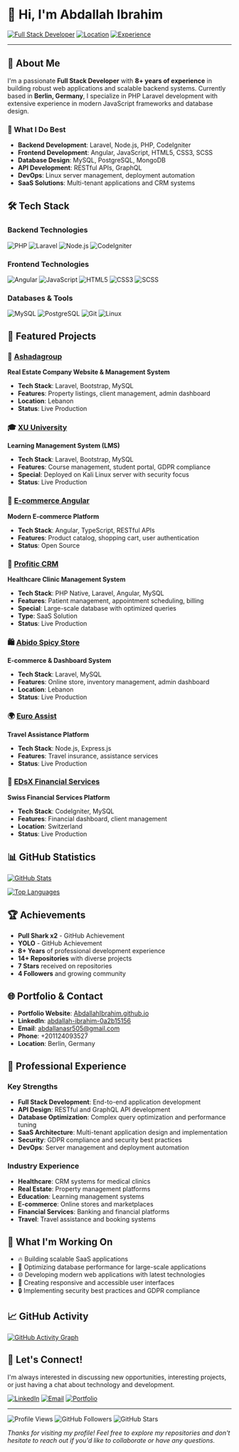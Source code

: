 # 👋 Hi, I'm Abdallah Ibrahim

[![Full Stack Developer](https://img.shields.io/badge/Full%20Stack%20Developer-PHP%20%7C%20Laravel%20%7C%20Node.js-blue?style=for-the-badge&logo=php&logoColor=white)](https://github.com/M45CJ3J)
[![Location](https://img.shields.io/badge/Location-Berlin%2C%20Germany-green?style=for-the-badge&logo=location&logoColor=white)](https://github.com/M45CJ3J)
[![Experience](https://img.shields.io/badge/Experience-8%2B%20Years-orange?style=for-the-badge&logo=experience&logoColor=white)](https://github.com/M45CJ3J)

---

## 🚀 About Me

I'm a passionate **Full Stack Developer** with **8+ years of experience** in building robust web applications and scalable backend systems. Currently based in **Berlin, Germany**, I specialize in PHP Laravel development with extensive experience in modern JavaScript frameworks and database design.

### 🎯 What I Do Best
- **Backend Development**: Laravel, Node.js, PHP, CodeIgniter
- **Frontend Development**: Angular, JavaScript, HTML5, CSS3, SCSS
- **Database Design**: MySQL, PostgreSQL, MongoDB
- **API Development**: RESTful APIs, GraphQL
- **DevOps**: Linux server management, deployment automation
- **SaaS Solutions**: Multi-tenant applications and CRM systems

## 🛠️ Tech Stack

### Backend Technologies
![PHP](https://img.shields.io/badge/PHP-777BB4?style=flat-square&logo=php&logoColor=white)
![Laravel](https://img.shields.io/badge/Laravel-FF2D20?style=flat-square&logo=laravel&logoColor=white)
![Node.js](https://img.shields.io/badge/Node.js-43853D?style=flat-square&logo=node.js&logoColor=white)
![CodeIgniter](https://img.shields.io/badge/CodeIgniter-EF4223?style=flat-square&logo=codeigniter&logoColor=white)

### Frontend Technologies
![Angular](https://img.shields.io/badge/Angular-DD0031?style=flat-square&logo=angular&logoColor=white)
![JavaScript](https://img.shields.io/badge/JavaScript-F7DF1E?style=flat-square&logo=javascript&logoColor=black)
![HTML5](https://img.shields.io/badge/HTML5-E34F26?style=flat-square&logo=html5&logoColor=white)
![CSS3](https://img.shields.io/badge/CSS3-1572B6?style=flat-square&logo=css3&logoColor=white)
![SCSS](https://img.shields.io/badge/SCSS-CC6699?style=flat-square&logo=sass&logoColor=white)

### Databases & Tools
![MySQL](https://img.shields.io/badge/MySQL-4479A1?style=flat-square&logo=mysql&logoColor=white)
![PostgreSQL](https://img.shields.io/badge/PostgreSQL-316192?style=flat-square&logo=postgresql&logoColor=white)
![Git](https://img.shields.io/badge/Git-F05032?style=flat-square&logo=git&logoColor=white)
![Linux](https://img.shields.io/badge/Linux-FCC624?style=flat-square&logo=linux&logoColor=black)

## 🌟 Featured Projects

### 🏢 [Ashadagroup](https://ashadagroup.com/)
**Real Estate Company Website & Management System**
- **Tech Stack**: Laravel, Bootstrap, MySQL
- **Features**: Property listings, client management, admin dashboard
- **Location**: Lebanon
- **Status**: Live Production

### 🎓 [XU University](https://xu-university.com/)
**Learning Management System (LMS)**
- **Tech Stack**: Laravel, Bootstrap, MySQL
- **Features**: Course management, student portal, GDPR compliance
- **Special**: Deployed on Kali Linux server with security focus
- **Status**: Live Production

### 🛒 [E-commerce Angular](https://github.com/M45CJ3J/ecommece-angular.git)
**Modern E-commerce Platform**
- **Tech Stack**: Angular, TypeScript, RESTful APIs
- **Features**: Product catalog, shopping cart, user authentication
- **Status**: Open Source

### 🏥 [Profitic CRM](https://app.profiticemr.com/administrator/index.php)
**Healthcare Clinic Management System**
- **Tech Stack**: PHP Native, Laravel, Angular, MySQL
- **Features**: Patient management, appointment scheduling, billing
- **Special**: Large-scale database with optimized queries
- **Type**: SaaS Solution
- **Status**: Live Production

### 🛍️ [Abido Spicy Store](https://www.abido.com/)
**E-commerce & Dashboard System**
- **Tech Stack**: Laravel, MySQL
- **Features**: Online store, inventory management, admin dashboard
- **Location**: Lebanon
- **Status**: Live Production

### 🌍 [Euro Assist](https://euro-assist.com/)
**Travel Assistance Platform**
- **Tech Stack**: Node.js, Express.js
- **Features**: Travel insurance, assistance services
- **Status**: Live Production

### 💼 [EDsX Financial Services](https://www.edsx.ch/)
**Swiss Financial Services Platform**
- **Tech Stack**: CodeIgniter, MySQL
- **Features**: Financial dashboard, client management
- **Location**: Switzerland
- **Status**: Live Production

## 📊 GitHub Statistics

[![GitHub Stats](https://github-readme-stats.vercel.app/api?username=M45CJ3J&show_icons=true&theme=tokyonight&hide_border=true&count_private=true)](https://github.com/M45CJ3J)

[![Top Languages](https://github-readme-stats.vercel.app/api/top-langs/?username=M45CJ3J&layout=compact&theme=tokyonight&hide_border=true)](https://github.com/M45CJ3J)

## 🏆 Achievements

- **Pull Shark x2** - GitHub Achievement
- **YOLO** - GitHub Achievement
- **8+ Years** of professional development experience
- **14+ Repositories** with diverse projects
- **7 Stars** received on repositories
- **4 Followers** and growing community

## 🌐 Portfolio & Contact

- **Portfolio Website**: [AbdallahIbrahim.github.io](https://abdallahibrahim.github.io)
- **LinkedIn**: [abdallah-ibrahim-0a2b15156](https://www.linkedin.com/in/abdallah-ibrahim-0a2b15156/)
- **Email**: abdallanasr505@gmail.com
- **Phone**: +201124093527
- **Location**: Berlin, Germany

## 💼 Professional Experience

### Key Strengths
- **Full Stack Development**: End-to-end application development
- **API Design**: RESTful and GraphQL API development
- **Database Optimization**: Complex query optimization and performance tuning
- **SaaS Architecture**: Multi-tenant application design and implementation
- **Security**: GDPR compliance and security best practices
- **DevOps**: Server management and deployment automation

### Industry Experience
- **Healthcare**: CRM systems for medical clinics
- **Real Estate**: Property management platforms
- **Education**: Learning management systems
- **E-commerce**: Online stores and marketplaces
- **Financial Services**: Banking and financial platforms
- **Travel**: Travel assistance and booking systems

## 🚀 What I'm Working On

- 🔥 Building scalable SaaS applications
- 🎯 Optimizing database performance for large-scale applications
- 🌐 Developing modern web applications with latest technologies
- 📱 Creating responsive and accessible user interfaces
- 🔒 Implementing security best practices and GDPR compliance

## 📈 GitHub Activity

[![GitHub Activity Graph](https://github-readme-activity-graph.vercel.app/graph?username=M45CJ3J&theme=tokyo-night&hide_border=true)](https://github.com/M45CJ3J)

## 🤝 Let's Connect!

I'm always interested in discussing new opportunities, interesting projects, or just having a chat about technology and development.

[![LinkedIn](https://img.shields.io/badge/LinkedIn-0077B5?style=for-the-badge&logo=linkedin&logoColor=white)](https://www.linkedin.com/in/abdallah-ibrahim-0a2b15156/)
[![Email](https://img.shields.io/badge/Email-D14836?style=for-the-badge&logo=gmail&logoColor=white)](mailto:abdallanasr505@gmail.com)
[![Portfolio](https://img.shields.io/badge/Portfolio-000000?style=for-the-badge&logo=About.me&logoColor=white)](https://abdallahibrahim.github.io)

---

![Profile Views](https://komarev.com/ghpvc/?username=M45CJ3J&style=flat-square&color=blue)
![GitHub Followers](https://img.shields.io/github/followers/M45CJ3J?style=flat-square&color=green)
![GitHub Stars](https://img.shields.io/github/stars/M45CJ3J?style=flat-square&color=yellow)

*Thanks for visiting my profile! Feel free to explore my repositories and don't hesitate to reach out if you'd like to collaborate or have any questions.*
